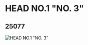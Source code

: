 # HEAD NO.1 "NO. 3"
## 25077
![HEAD NO.1 "NO. 3"](https://lc-www-live-s.legocdn.com/media/bricks/5/2/6137054.jpg)